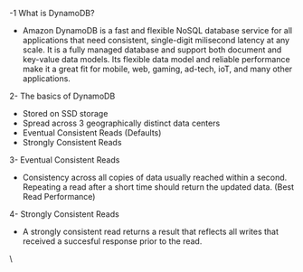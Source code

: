 -1 What is DynamoDB?

- Amazon DynamoDB is a fast and flexible NoSQL database service for all applications that need consistent, single-digit milisecond latency at any scale. It is a fully managed database and support both document and key-value data models. Its flexible data model and reliable performance make it a great fit for mobile, web, gaming, ad-tech, ioT, and many other applications. 

2- The basics of DynamoDB

- Stored on SSD storage
- Spread across 3 geographically distinct data centers
- Eventual Consistent Reads (Defaults)
- Strongly Consistent Reads

3- Eventual Consistent Reads

- Consistency across all copies of data usually reached within a second. Repeating a read after a short time should return the updated data. (Best Read Performance)

4- Strongly Consistent Reads

- A strongly consistent read returns a result that reflects all writes that received a succesful response prior to the read.

\